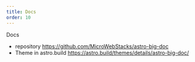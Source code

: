 ```yaml
---
title: Docs
order: 10
---
```


Docs

* repository https://github.com/MicroWebStacks/astro-big-doc
* Theme in astro.build https://astro.build/themes/details/astro-big-doc/

